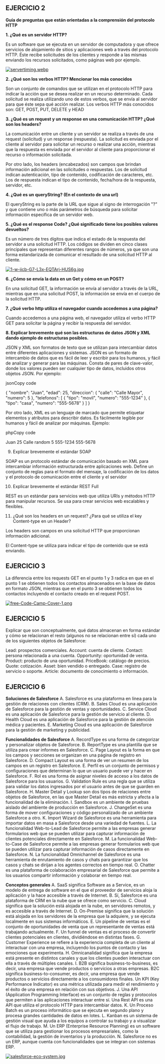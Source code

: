 ## EJERCICIO 2

**Guía de preguntas que están orientadas a la comprensión del protocolo HTTP**

**1. ¿Qué es un servidor HTTP?**

Es un software que se ejecuta en un servidor de computadora y que ofrece servicios de alojamiento de sitios y aplicaciones web a través del protocolo HTTP. Éste recibe solicitudes de los clientes y responde a las mismas enviando los recursos solicitados, como páginas web por ejemplo. 

[![servertiming.webp](https://i.postimg.cc/HkpnXr1b/servertiming.webp)](https://postimg.cc/dLxJKt10)

**2. ¿Qué son los verbos HTTP? Mencionar los más conocidos**

Son un conjunto de comandos que se utilizan en el protocolo HTTP para indicar la acción que se desea realizar en un recurso determinado. Cada solicitud se realiza utilizando uno de estos verbos, que se envía al servidor para que éste sepa qué acción realizar. Los verbos HTTP más conocidos son: GET, POST, PUT, DELETE y HEAD 


**3. ¿Qué es un request y un response en una comunicación HTTP? ¿Qué son los headers?**

La comunicación entre un cliente y un servidor se realiza a través de una request (solicitud) y un response (respuesta). La solicitud es enviada por el cliente al servidor para solicitar un recurso o realizar una acción, mientras que la respuesta es enviada por el servidor al cliente para proporcionar el recurso o información solicitada.  

Por otro lado, los headers (encabezados) son campos que brindan información adicional en las solicitudes o respuestas. Los de solicitud indican autenticación, tipo de contenido, codificación de caracteres, etc. Los de respuesta indican el tipo de contenido, fecha/hora de la respuesta, servidor, etc.  


**4. ¿Qué es un queryString? (En el contexto de una url)**

El queryString es la parte de la URL que sigue al signo de interrogación "?" y que contiene uno o más parámetros de búsqueda para solicitar información específica de un servidor web. 


**5. ¿Qué es el response Code? ¿Qué significado tiene los posibles valores devueltos?**

Es un número de tres dígitos que indica el estado de la respuesta del servidor a una solicitud HTTP. Los códigos se dividen en cinco clases principales que representan diferentes rangos de números, ya que son una forma estandarizada de comunicar el resultado de una solicitud HTTP al cliente. 

[![1-w-iicb-G7-L3x-EQTArj-HUS6g.jpg](https://i.postimg.cc/6QJHMxzV/1-w-iicb-G7-L3x-EQTArj-HUS6g.jpg)](https://postimg.cc/cvhMJjp6)

**6. ¿Cómo se envía la data en un Get y cómo en un POST?**

En una solicitud GET, la información se envía al servidor a través de la URL, mientras que en una solicitud POST, la información se envía en el cuerpo de la solicitud HTTP.  


**7. ¿Qué verbo http utiliza el navegador cuando accedemos a una página?**
 
Cuando accedemos a una página web, el navegador utiliza el verbo HTTP GET para solicitar la página y recibir la respuesta del servidor. 


**8. Explicar brevemente qué son las estructuras de datos JSON y XML dando ejemplo de estructuras posibles.**

JSON y XML son formatos de texto que se utilizan para intercambiar datos entre diferentes aplicaciones y sistemas. JSON es un formato de intercambio de datos que es fácil de leer y escribir para los humanos, y fácil de analizar y generar para las máquinas. Consta de pares de clave-valor, donde los valores pueden ser cualquier tipo de datos, incluidos otros objetos JSON. Por ejemplo: 

jsonCopy code 

{ 
   "nombre": "Juan", 
   "edad": 25, 
   "direccion": { 
      "calle": "Calle Mayor", 
      "numero": 5 
   }, 
   "telefonos": [ 
      { 
         "tipo": "movil", 
         "numero": "555-1234" 
      }, 
      { 
         "tipo": "casa", 
         "numero": "555-5678" 
      } 
   ] 
} 

Por otro lado, XML es un lenguaje de marcado que permite etiquetar elementos y atributos para describir datos. Es fácilmente legible por humanos y fácil de analizar por máquinas. Ejemplo: 

phpCopy code 

<persona> 
   <nombre>Juan</nombre> 
   <edad>25</edad> 
   <direccion> 
      <calle>Calle random</calle> 
      <numero>5</numero> 
   </direccion> 
   <telefonos> 
      <telefono tipo="movil">555-1234</telefono> 
      <telefono tipo="casa">555-5678</telefono> 
   </telefonos> 
</persona> 


9. Explicar brevemente el estándar SOAP 

SOAP es un protocolo estándar de comunicación basado en XML para intercambiar información estructurada entre aplicaciones web. Define un conjunto de reglas para el formato del mensaje, la codificación de los datos y el protocolo de comunicación entre el cliente y el servidor 


10. Explicar brevemente el estándar REST Full 

REST es un estándar para servicios web que utiliza URIs y métodos HTTP para manipular recursos. Se usa para crear servicios web escalables y flexibles. 


11. ¿Qué son los headers en un request? ¿Para qué se utiliza el key Content-type en un Header? 

Los headers son campos en una solicitud HTTP que proporcionan información adicional.  

El Content-type se utiliza para indicar el tipo de contenido que se está enviando. 


## EJERCICIO 3

La diferencia entre los requests GET en el punto 1 y 3 radica en que en el punto 1 se obtienen todos los contactos almacenados en la base de datos en formato JSON, mientras que en el punto 3 se obtienen todos los contactos incluyendo el contacto creado en el request POST. 

[![free-Code-Camp-Cover-1.png](https://i.postimg.cc/WbYQj4ws/free-Code-Camp-Cover-1.png)](https://postimg.cc/dLdWjwff)

## EJERCICIO 5

Explicar que son conceptualmente, qué datos almacenan en forma estándar y cómo se relacionan el resto
(algunos no se relacionan entre sí) cada uno de los siguientes objetos de Salesforce:

Lead: prospectos comerciales.
Account: cuenta de cliente.
Contact: persona relacionada a una cuenta.
Opportunity: oportunidad de venta.
Product: producto de una oportunidad.
PriceBook: catálogo de precios.
Quote: cotización.
Asset: bien vendido o entregado.
Case: registro de servicio o soporte.
Article: documento de conocimiento o información.

## EJERCICIO 6

**Soluciones de Salesforce**
A. Salesforce es una plataforma en línea para la gestión de relaciones con clientes (CRM).
B. Sales Cloud es una aplicación de Salesforce para la gestión de ventas y oportunidades.
C. Service Cloud es una aplicación de Salesforce para la gestión de servicio al cliente.
D. Health Cloud es una aplicación de Salesforce para la gestión de atención médica y pacientes.
E. Marketing Cloud es una aplicación de Salesforce para la gestión de marketing y publicidad.

**Funcionalidades de Salesforce**
A. RecordType es una forma de categorizar y personalizar objetos de Salesforce.
B. ReportType es una plantilla que se utiliza para crear informes en Salesforce.
C. Page Layout es la forma en que los campos y secciones se organizan en una página de registro en Salesforce.
D. Compact Layout es una forma de ver un resumen de los campos en un registro en Salesforce.
E. Perfil es un conjunto de permisos y configuraciones que determinan lo que un usuario puede ver y hacer en Salesforce.
F. Rol es una forma de asignar niveles de acceso a los datos de Salesforce para los usuarios.
G. Validation Rule es una regla que se utiliza para validar los datos ingresados por el usuario antes de que se guarden en Salesforce.
H. Master Detail y Lookup son dos tipos de relaciones entre objetos de Salesforce, en las que Master Detail es más estricta y afecta a la funcionalidad de la eliminación.
I. Sandbox es un ambiente de pruebas aislado del ambiente de producción en Salesforce.
J. ChangeSet es una forma de mover configuraciones y código personalizado de un ambiente Salesforce a otro.
K. Import Wizard de Salesforce es una herramienta para importar datos en masa a Salesforce desde una variedad de fuentes.
L. La funcionalidad Web-to-Lead de Salesforce permite a las empresas generar formularios web que se pueden utilizar para capturar información de clientes potenciales directamente en Salesforce.
M. La funcionalidad Web-to-Case de Salesforce permite a las empresas generar formularios web que se pueden utilizar para capturar información de casos directamente en Salesforce.
N. La funcionalidad Omnichannel de Salesforce es una herramienta de enrutamiento de casos y chats para garantizar que los casos y chats se dirijan a los agentes correctos en tiempo real.
O. Chatter es una plataforma de colaboración empresarial de Salesforce que permite a los usuarios compartir información y colaborar en tiempo real.

**Conceptos generales**
A. SaaS significa Software as a Service, es un modelo de entrega de software en el que el proveedor de servicios aloja la aplicación y la hace accesible a través de Internet.
B. Sí, Salesforce es una plataforma de CRM en la nube que se ofrece como servicio.
C. Cloud significa que la solución está alojada en la nube, en servidores remotos, y es accesible a través de Internet.
D. On-Premise significa que la solución está alojada en los servidores de la empresa que la adquiere, y se ejecuta localmente en sus sistemas informáticos.
E. Un pipeline de ventas es el conjunto de oportunidades de venta que un representante de ventas está trabajando actualmente.
F. Un funnel de ventas es el proceso de convertir clientes potenciales en clientes, dividiéndose en distintas fases.
G. Customer Experience se refiere a la experiencia completa de un cliente al interactuar con una empresa, incluyendo los puntos de contacto y las emociones que experimenta.
H. Omnicanalidad significa que la empresa está presente en distintos canales y que los clientes pueden interactuar con ella a través de múltiples canales.
I. B2B significa business-to-business, es decir, una empresa que vende productos o servicios a otras empresas. B2C significa business-to-consumer, es decir, una empresa que vende productos o servicios directamente a los consumidores finales. Un KPI (Key Performance Indicator) es una métrica utilizada para medir el rendimiento y el éxito de una empresa en relación con sus objetivos.
J. Una API (Application Programming Interface) es un conjunto de reglas y protocolos que permiten a las aplicaciones interactuar entre sí. Una Rest API es una API que utiliza el protocolo HTTP para intercambiar datos.
K. Un Proceso Batch es un proceso informático que se ejecuta en segundo plano y procesa grandes cantidades de datos en lotes.
L. Kanban es un sistema de gestión visual que ayuda a los equipos a controlar su trabajo y a visualizar el flujo de trabajo.
M. Un ERP (Enterprise Resource Planning) es un software que se utiliza para gestionar los procesos empresariales, como la contabilidad, la gestión de inventarios y la producción.
N. Salesforce no es un ERP, aunque cuenta con funcionalidades que se integran con sistemas ERP.

[![salesforce-eco-system.jpg](https://i.postimg.cc/SRMzsRYH/salesforce-eco-system.jpg)](https://postimg.cc/7JqLtxVN)
